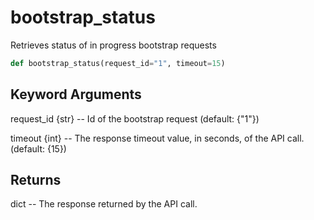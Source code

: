 # bootstrap_status

Retrieves status of in progress bootstrap requests

```py
def bootstrap_status(request_id="1", timeout=15)
```


## Keyword Arguments
request_id {str} -- Id of the bootstrap request (default: {"1"})

timeout {int} -- The response timeout value, in seconds, of the API call. (default: {15})


## Returns
dict -- The response returned by the API call.




